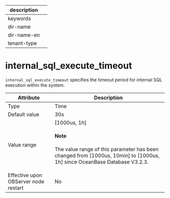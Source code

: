 | description ||
|---|---|
| keywords ||
| dir-name ||
| dir-name-en ||
| tenant-type ||

# internal_sql_execute_timeout

`internal_sql_execute_timeout` specifies the timeout period for internal SQL execution within the system.

| **Attribute** | **Description** |
|------------------|-------------------|
| Type | Time |
| Default value | 30s |
| Value range | [1000us, 1h] <main id="notice" type='explain'><h4>Note</h4><p>The value range of this parameter has been changed from [1000us, 10min] to [1000us, 1h] since OceanBase Database V3.2.3. </p></main> |
| Effective upon OBServer node restart | No |

